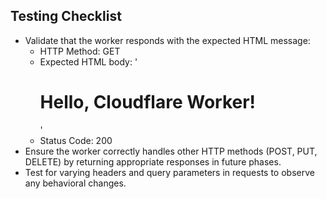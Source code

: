 ## Testing Checklist

- Validate that the worker responds with the expected HTML message:
  - HTTP Method: GET
  - Expected HTML body: '<h1>Hello, Cloudflare Worker!</h1>'
  - Status Code: 200
- Ensure the worker correctly handles other HTTP methods (POST, PUT, DELETE) by returning appropriate responses in future phases.
- Test for varying headers and query parameters in requests to observe any behavioral changes.
